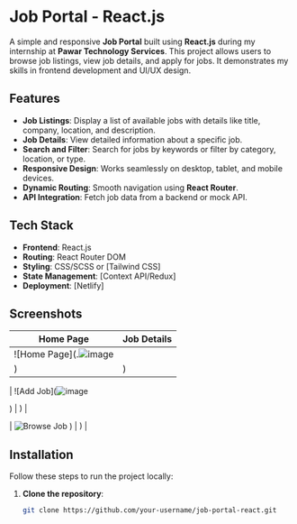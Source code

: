 # Job Portal - React.js

A simple and responsive **Job Portal** built using **React.js** during my internship at **Pawar Technology Services**. This project allows users to browse job listings, view job details, and apply for jobs. It demonstrates my skills in frontend development and UI/UX design.

## Features

- **Job Listings**: Display a list of available jobs with details like title, company, location, and description.
- **Job Details**: View detailed information about a specific job.
- **Search and Filter**: Search for jobs by keywords or filter by category, location, or type.
- **Responsive Design**: Works seamlessly on desktop, tablet, and mobile devices.
- **Dynamic Routing**: Smooth navigation using **React Router**.
- **API Integration**: Fetch job data from a backend or mock API.

## Tech Stack

- **Frontend**: React.js
- **Routing**: React Router DOM
- **Styling**: CSS/SCSS or [Tailwind CSS]
- **State Management**: [Context API/Redux] 
- **Deployment**: [Netlify]

## Screenshots

| Home Page | Job Details |
|-----------|-------------|
| ![Home Page](.![image](https://github.com/user-attachments/assets/3b7b67e8-7ec0-4c5f-8758-8f434db9d14b)
) | ) |

| ![Add Job](![image](https://github.com/user-attachments/assets/96b58651-226f-4aaa-82b8-cd3f4cd690c4)

) | ) |

| ![Browse Job](![image](https://github.com/user-attachments/assets/3f11b322-93ab-421a-87f6-3df8de7b7175))
) | ) |

## Installation

Follow these steps to run the project locally:

1. **Clone the repository**:
   ```bash
   git clone https://github.com/your-username/job-portal-react.git
